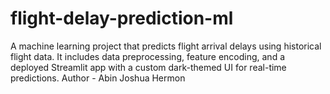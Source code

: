 # flight-delay-prediction-ml
A machine learning project that predicts flight arrival delays using historical flight data. It includes data preprocessing, feature encoding, and a deployed Streamlit app with a custom dark-themed UI for real-time predictions.
Author - Abin Joshua Hermon
